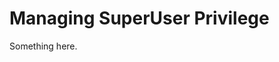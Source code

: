 [title]: # (Managing SuperUser Privilege)
[tags]: # (XXX)
[priority]: # (4746)
# Managing SuperUser Privilege
Something here.
